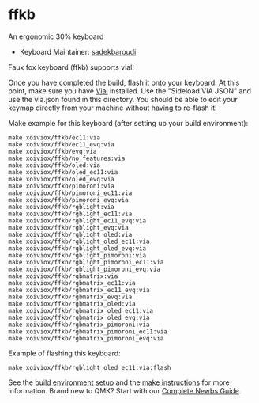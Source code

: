 # ffkb

An ergonomic 30% keyboard

* Keyboard Maintainer: [sadekbaroudi](https://github.com/sadekbaroudi)

Faux fox keyboard (ffkb) supports vial!

Once you have completed the build, flash it onto your keyboard. At this point, make sure you have [Vial](https://get.vial.today/) installed. Use the "Sideload VIA JSON" and use the via.json found in this directory. You should be able to edit your keymap directly from your machine without having to re-flash it!

Make example for this keyboard (after setting up your build environment):

    make xoiviox/ffkb/ec11:via
    make xoiviox/ffkb/ec11_evq:via
    make xoiviox/ffkb/evq:via
    make xoiviox/ffkb/no_features:via
    make xoiviox/ffkb/oled:via
    make xoiviox/ffkb/oled_ec11:via
    make xoiviox/ffkb/oled_evq:via
    make xoiviox/ffkb/pimoroni:via
    make xoiviox/ffkb/pimoroni_ec11:via
    make xoiviox/ffkb/pimoroni_evq:via
    make xoiviox/ffkb/rgblight:via
    make xoiviox/ffkb/rgblight_ec11:via
    make xoiviox/ffkb/rgblight_ec11_evq:via
    make xoiviox/ffkb/rgblight_evq:via
    make xoiviox/ffkb/rgblight_oled:via
    make xoiviox/ffkb/rgblight_oled_ec11:via
    make xoiviox/ffkb/rgblight_oled_evq:via
    make xoiviox/ffkb/rgblight_pimoroni:via
    make xoiviox/ffkb/rgblight_pimoroni_ec11:via
    make xoiviox/ffkb/rgblight_pimoroni_evq:via
    make xoiviox/ffkb/rgbmatrix:via
    make xoiviox/ffkb/rgbmatrix_ec11:via
    make xoiviox/ffkb/rgbmatrix_ec11_evq:via
    make xoiviox/ffkb/rgbmatrix_evq:via
    make xoiviox/ffkb/rgbmatrix_oled:via
    make xoiviox/ffkb/rgbmatrix_oled_ec11:via
    make xoiviox/ffkb/rgbmatrix_oled_evq:via
    make xoiviox/ffkb/rgbmatrix_pimoroni:via
    make xoiviox/ffkb/rgbmatrix_pimoroni_ec11:via
    make xoiviox/ffkb/rgbmatrix_pimoroni_evq:via

Example of flashing this keyboard:

    make xoiviox/ffkb/rgblight_oled_ec11:via:flash

See the [build environment setup](https://docs.qmk.fm/#/getting_started_build_tools) and the [make instructions](https://docs.qmk.fm/#/getting_started_make_guide) for more information. Brand new to QMK? Start with our [Complete Newbs Guide](https://docs.qmk.fm/#/newbs).
